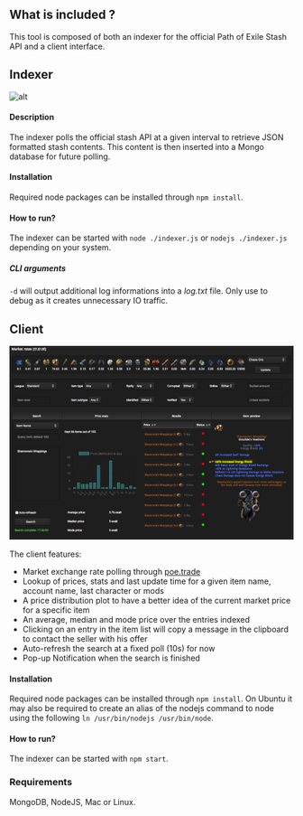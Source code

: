## What is included ?

This tool is composed of both an indexer for the official Path of Exile Stash API and a client interface.

## Indexer
![alt](./indexer.png)

#### Description
The indexer polls the official stash API at a given interval to retrieve JSON formatted stash contents. This content is then inserted into a Mongo database for future polling.

#### Installation
Required node packages can be installed through `npm install`.

#### How to run?
The indexer can be started with `node ./indexer.js` or `nodejs ./indexer.js` depending on your system.

##### CLI arguments
`-d` will output additional log informations into a _log.txt_ file. Only use to debug as it creates unnecessary IO traffic.

## Client
![alt](./client.png)

The client features:
- Market exchange rate polling through [poe.trade](http://poe.trade)
- Lookup of prices, stats and last update time for a given item name, account name, last character or mods
- A price distribution plot to have a better idea of the current market price for a specific item
- An average, median and mode price over the entries indexed
- Clicking on an entry in the item list will copy a message in the clipboard to contact the seller with his offer
- Auto-refresh the search at a fixed poll (10s) for now
- Pop-up Notification when the search is finished

#### Installation
Required node packages can be installed through `npm install`. On Ubuntu it may also be required to create an alias of the nodejs command to node using the following `ln /usr/bin/nodejs /usr/bin/node`.

#### How to run?
The indexer can be started with `npm start`.

### Requirements
MongoDB, NodeJS, Mac or Linux.